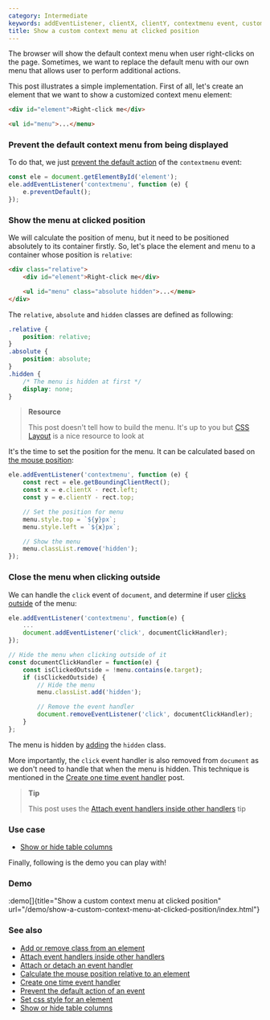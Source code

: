```yaml
---
category: Intermediate
keywords: addEventListener, clientX, clientY, contextmenu event, custom context menu, detect click outside, getBoundingClientRect, mouse position, prevent default action, set element position
title: Show a custom context menu at clicked position
---
```


The browser will show the default context menu when user right-clicks on the page. Sometimes, we want to replace the default menu with our own menu that allows user to perform additional actions.

This post illustrates a simple implementation. First of all, let's create an element that we want to show a customized context menu element:

```html
<div id="element">Right-click me</div>

<ul id="menu">...</menu>
```

### Prevent the default context menu from being displayed

To do that, we just [prevent the default action](/prevent-the-default-action-of-an-event) of the `contextmenu` event:

```js
const ele = document.getElementById('element');
ele.addEventListener('contextmenu', function (e) {
    e.preventDefault();
});
```

### Show the menu at clicked position

We will calculate the position of menu, but it need to be positioned absolutely to its container firstly. So, let's place the element and menu to a container whose position is `relative`:

```html
<div class="relative">
    <div id="element">Right-click me</div>

    <ul id="menu" class="absolute hidden">...</menu>
</div>
```

The `relative`, `absolute` and `hidden` classes are defined as following:

```css
.relative {
    position: relative;
}
.absolute {
    position: absolute;
}
.hidden {
    /* The menu is hidden at first */
    display: none;
}
```

> **Resource**
>
> This post doesn't tell how to build the menu. It's up to you but [CSS Layout](https://csslayout.io/patterns/menu) is a nice resource to look at

It's the time to set the position for the menu. It can be calculated based on [the mouse position](/calculate-the-mouse-position-relative-to-an-element):

```js
ele.addEventListener('contextmenu', function (e) {
    const rect = ele.getBoundingClientRect();
    const x = e.clientX - rect.left;
    const y = e.clientY - rect.top;

    // Set the position for menu
    menu.style.top = `${y}px`;
    menu.style.left = `${x}px`;

    // Show the menu
    menu.classList.remove('hidden');
});
```

### Close the menu when clicking outside

We can handle the `click` event of `document`, and determine if user [clicks outside](/detect-clicks-outside-of-an-element) of the menu:

```js
ele.addEventListener('contextmenu', function(e) {
    ...
    document.addEventListener('click', documentClickHandler);
});

// Hide the menu when clicking outside of it
const documentClickHandler = function(e) {
    const isClickedOutside = !menu.contains(e.target);
    if (isClickedOutside) {
        // Hide the menu
        menu.classList.add('hidden');

        // Remove the event handler
        document.removeEventListener('click', documentClickHandler);
    }
};
```

The menu is hidden by [adding](/add-or-remove-class-from-an-element) the `hidden` class.

More importantly, the `click` event handler is also removed from `document` as we don't need to handle that when the menu is hidden. This technique is mentioned in the [Create one time event handler](/create-one-time-event-handler) post.

> **Tip**
>
> This post uses the [Attach event handlers inside other handlers](/attach-event-handlers-inside-other-handlers) tip

### Use case

-   [Show or hide table columns](/show-or-hide-table-columns)

Finally, following is the demo you can play with!

### Demo

:demo[]{title="Show a custom context menu at clicked position" url="/demo/show-a-custom-context-menu-at-clicked-position/index.html"}

### See also

-   [Add or remove class from an element](/add-or-remove-class-from-an-element)
-   [Attach event handlers inside other handlers](/attach-event-handlers-inside-other-handlers)
-   [Attach or detach an event handler](/attach-or-detach-an-event-handler)
-   [Calculate the mouse position relative to an element](/calculate-the-mouse-position-relative-to-an-element)
-   [Create one time event handler](/create-one-time-event-handler)
-   [Prevent the default action of an event](/prevent-the-default-action-of-an-event)
-   [Set css style for an element](/set-css-style-for-an-element)
-   [Show or hide table columns](/show-or-hide-table-columns)
